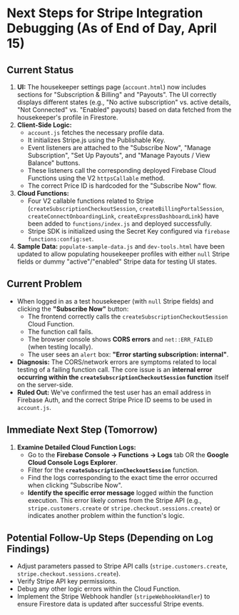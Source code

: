# Next Steps for Stripe Integration Debugging (As of End of Day, April 15)

## Current Status

1.  **UI:** The housekeeper settings page (`account.html`) now includes sections for "Subscription & Billing" and "Payouts". The UI correctly displays different states (e.g., "No active subscription" vs. active details, "Not Connected" vs. "Enabled" payouts) based on data fetched from the housekeeper's profile in Firestore.
2.  **Client-Side Logic:**
    *   `account.js` fetches the necessary profile data.
    *   It initializes Stripe.js using the Publishable Key.
    *   Event listeners are attached to the "Subscribe Now", "Manage Subscription", "Set Up Payouts", and "Manage Payouts / View Balance" buttons.
    *   These listeners call the corresponding deployed Firebase Cloud Functions using the V2 `httpsCallable` method.
    *   The correct Price ID is hardcoded for the "Subscribe Now" flow.
3.  **Cloud Functions:**
    *   Four V2 callable functions related to Stripe (`createSubscriptionCheckoutSession`, `createBillingPortalSession`, `createConnectOnboardingLink`, `createExpressDashboardLink`) have been added to `functions/index.js` and deployed successfully.
    *   Stripe SDK is initialized using the Secret Key configured via `firebase functions:config:set`.
4.  **Sample Data:** `populate-sample-data.js` and `dev-tools.html` have been updated to allow populating housekeeper profiles with either `null` Stripe fields or dummy "active"/"enabled" Stripe data for testing UI states.

## Current Problem

*   When logged in as a test housekeeper (with `null` Stripe fields) and clicking the **"Subscribe Now"** button:
    *   The frontend correctly calls the `createSubscriptionCheckoutSession` Cloud Function.
    *   The function call fails.
    *   The browser console shows **CORS errors** and `net::ERR_FAILED` (when testing locally).
    *   The user sees an `alert` box: **"Error starting subscription: internal"**.
*   **Diagnosis:** The CORS/network errors are symptoms related to local testing of a failing function call. The core issue is an **internal error occurring within the `createSubscriptionCheckoutSession` function** itself on the server-side.
*   **Ruled Out:** We've confirmed the test user has an email address in Firebase Auth, and the correct Stripe Price ID seems to be used in `account.js`.

## Immediate Next Step (Tomorrow)

1.  **Examine Detailed Cloud Function Logs:**
    *   Go to the **Firebase Console -> Functions -> Logs** tab OR the **Google Cloud Console Logs Explorer**.
    *   Filter for the **`createSubscriptionCheckoutSession`** function.
    *   Find the logs corresponding to the exact time the error occurred when clicking "Subscribe Now".
    *   **Identify the specific error message** logged *within* the function execution. This error likely comes from the Stripe API (e.g., `stripe.customers.create` or `stripe.checkout.sessions.create`) or indicates another problem within the function's logic.

## Potential Follow-Up Steps (Depending on Log Findings)

*   Adjust parameters passed to Stripe API calls (`stripe.customers.create`, `stripe.checkout.sessions.create`).
*   Verify Stripe API key permissions.
*   Debug any other logic errors within the Cloud Function.
*   Implement the Stripe Webhook handler (`stripeWebhookHandler`) to ensure Firestore data is updated after successful Stripe events. 
